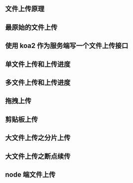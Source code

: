 ## 文件上传原理



## 最原始的文件上传



## 使用 koa2 作为服务端写一个文件上传接口



## 单文件上传和上传进度



## 多文件上传和上传进度



## 拖拽上传



## 剪贴板上传



## 大文件上传之分片上传



## 大文件上传之断点续传



## node 端文件上传
